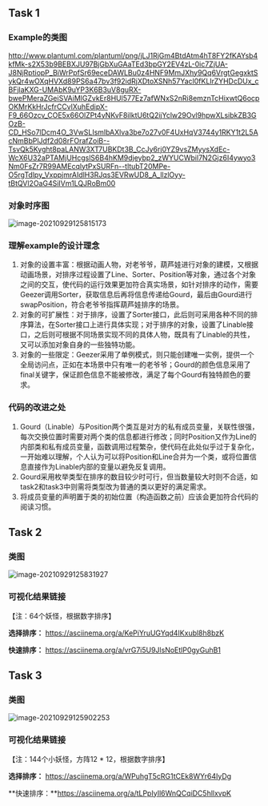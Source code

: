 ## Task 1

### **Example的类图**

http://www.plantuml.com/plantuml/png/jLJ1RjGm4BtdAtm4hT8FY2fKAYsb4kfMk-s2X53b9BEBXJU97BjGbXuGAaTEd3bpGY2EV4zL-0ic7ZjUA-J8NjRptiopP_BiWrPpfSr69eceDAWLBu0z4HNF9MmJXhy9Qq6VrgtGegxktSykQr4wOXqHVXd89PS6a47bv3f92idRjXDtoXSNh57Yacl0fKLIrZYHDcDUx_cBFjlaKXG-UMAbK9uYP3K6B3uV8guRX-bwePMeraZGeiSVAiMlGZvkEr8HUl577Ez7afWNxS2nRi8emznTcHixwtQ6ocpOKMrKkHrJcfrCCvlXuhEdipX-F9_66Ozcv_COE5x66OlZPt4yNKvF8iIktU6tQ2ijYclw29Ovl9hpwXLsibkZB3GOzB-CD_HSo7lDcm4O_3VwSLIsmlbAXlva3be7o27v0F4UxHqV3744y1RKY1t2L5AcNmBbPlJdf2d08rFOrafZoiB--TsvQk5Kyght8paLANW3XT7UBKDt3B_CcJy6rj0YZ9vsZMyysXdEc-WcX6U32aPTAMjUHcgslS6B4hKM9djeybp2_zWYUCWbil7N2Gjz6I4ywyo3Nm0FsZr7R99AMEcqlytPxSURFn--tltubT20MPe-O5rgTdlpy_VxppjmrAIdlH3RJqs3EVRwUD8_A_llzlOyy-tBtQVl2OaG4SiIVm1LQJRoBm00

### 对象时序图

![image-20210929125815173](C:\Users\10513\AppData\Roaming\Typora\typora-user-images\image-20210929125815173.png)

### 理解example的设计理念

1. 对象的设置丰富：根据动画人物，对老爷爷，葫芦娃进行对象的建模，又根据动画场景，对排序过程设置了Line、Sorter、Position等对象，通过各个对象之间的交互，使代码的运行效果更加符合真实场景，如针对排序的动作，需要Geezer调用Sorter，获取信息后再将信息传递给Gourd，最后由Gourd进行swapPosition，符合老爷爷指挥葫芦娃排序的场景。
2. 对象的可扩展性：对于排序，设置了Sorter接口，此后则可采用各种不同的排序算法，在Sorter接口上进行具体实现；对于排序的对象，设置了Linable接口，之后则可根据不同场景实现不同的具体人物，既具有了Linable的共性，又可以添加对象自身的一些独特功能。
3. 对象的一些限定：Geezer采用了单例模式，则只能创建唯一实例，提供一个全局访问点，正如在本场景中只有唯一的老爷爷；Gourd的颜色信息采用了final关键字，保证颜色信息不能被修改，满足了每个Gourd有独特颜色的要求。

### **代码的改进之处**

1. Gourd（Linable）与Position两个类互是对方的私有成员变量，关联性很强，每次交换位置时需要对两个类的信息都进行修改；同时Position又作为Line的内部类和私有成员变量，函数调用过程繁杂，使代码在此处似乎过于复杂化，一开始难以理解，个人认为可以将Position和Line合并为一个类，或将位置信息直接作为Linable内部的变量以避免反复调用。
2. Gourd采用枚举类型在排序的数目较少时可行，但当数量较大时则不合适，如task2和task3中则需将类型改为普通的类以更好的满足需求。
3. 将成员变量的声明置于类的初始位置（构造函数之前）应该会更加符合代码的阅读习惯。

## Task 2

### 类图

![image-20210929125831927](C:\Users\10513\AppData\Roaming\Typora\typora-user-images\image-20210929125831927.png)

### 可视化结果链接

【注：64个妖怪，根据数字排序】

**选择排序：** https://asciinema.org/a/KePiYruUGYqd4IKxubl8h8bzK

**快速排序：**  https://asciinema.org/a/vrG7i5U9JlsNoEtlP0gyGuhB1

## Task 3

### 类图

![image-20210929125902253](C:\Users\10513\AppData\Roaming\Typora\typora-user-images\image-20210929125902253.png)

### 可视化结果链接

【注：144个小妖怪，方阵12 * 12，根据数字排序】

**选择排序：** https://asciinema.org/a/WPuhgT5cRG1tCEk8WYr64IyDg

**快速排序：**https://asciinema.org/a/tLPpIyIl6WnQCqiDC5hllxvpK
